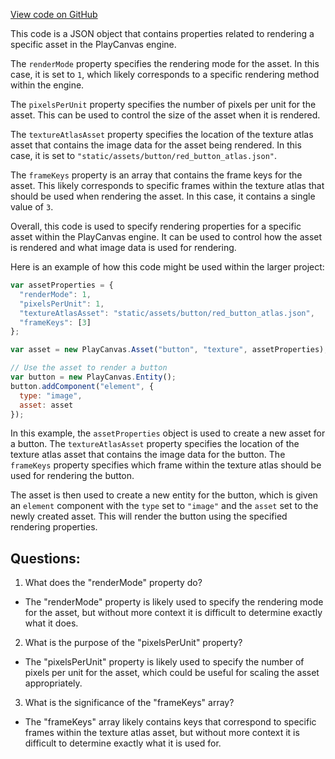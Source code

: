 [View code on GitHub](https://github.com/playcanvas/engine/examples/assets/button/red_button_disabled.json)

This code is a JSON object that contains properties related to rendering a specific asset in the PlayCanvas engine. 

The `renderMode` property specifies the rendering mode for the asset. In this case, it is set to `1`, which likely corresponds to a specific rendering method within the engine. 

The `pixelsPerUnit` property specifies the number of pixels per unit for the asset. This can be used to control the size of the asset when it is rendered. 

The `textureAtlasAsset` property specifies the location of the texture atlas asset that contains the image data for the asset being rendered. In this case, it is set to `"static/assets/button/red_button_atlas.json"`. 

The `frameKeys` property is an array that contains the frame keys for the asset. This likely corresponds to specific frames within the texture atlas that should be used when rendering the asset. In this case, it contains a single value of `3`. 

Overall, this code is used to specify rendering properties for a specific asset within the PlayCanvas engine. It can be used to control how the asset is rendered and what image data is used for rendering. 

Here is an example of how this code might be used within the larger project:

```javascript
var assetProperties = {
  "renderMode": 1,
  "pixelsPerUnit": 1,
  "textureAtlasAsset": "static/assets/button/red_button_atlas.json",
  "frameKeys": [3]
};

var asset = new PlayCanvas.Asset("button", "texture", assetProperties);

// Use the asset to render a button
var button = new PlayCanvas.Entity();
button.addComponent("element", {
  type: "image",
  asset: asset
});
``` 

In this example, the `assetProperties` object is used to create a new asset for a button. The `textureAtlasAsset` property specifies the location of the texture atlas asset that contains the image data for the button. The `frameKeys` property specifies which frame within the texture atlas should be used for rendering the button. 

The asset is then used to create a new entity for the button, which is given an `element` component with the `type` set to `"image"` and the `asset` set to the newly created asset. This will render the button using the specified rendering properties.
## Questions: 
 1. What does the "renderMode" property do?
- The "renderMode" property is likely used to specify the rendering mode for the asset, but without more context it is difficult to determine exactly what it does.

2. What is the purpose of the "pixelsPerUnit" property?
- The "pixelsPerUnit" property is likely used to specify the number of pixels per unit for the asset, which could be useful for scaling the asset appropriately.

3. What is the significance of the "frameKeys" array?
- The "frameKeys" array likely contains keys that correspond to specific frames within the texture atlas asset, but without more context it is difficult to determine exactly what it is used for.